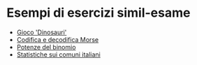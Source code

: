 # Esempi di esercizi simil-esame

- [Gioco 'Dinosauri'](./dinosauri/)
- [Codifica e decodifica Morse](./morse/)
- [Potenze del binomio](./potenze_binomio/)
- [Statistiche sui comuni italiani](./statistiche_comuni/)

